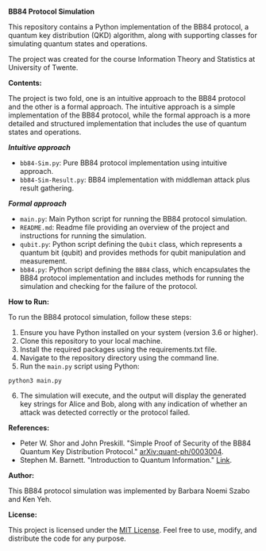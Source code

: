 **BB84 Protocol Simulation**

This repository contains a Python implementation of the BB84 protocol, a quantum key distribution (QKD) algorithm, along with supporting classes for simulating quantum states and operations. 

The project was created for the course Information Theory and Statistics at University of Twente.

**Contents:** 

The project is two fold, one is an intuitive approach to the BB84 protocol and the other is a formal approach. The intuitive approach is a simple implementation of the BB84 protocol, while the formal approach is a more detailed and structured implementation that includes the use of quantum states and operations.

***Intuitive approach***
- `bb84-Sim.py`: Pure BB84 protocol  implementation using intuitive approach.
- `bb84-Sim-Result.py`: BB84 implementation with middleman attack plus result gathering.

***Formal approach***
- `main.py`: Main Python script for running the BB84 protocol simulation.
- `README.md`: Readme file providing an overview of the project and instructions for running the simulation.
- `qubit.py`: Python script defining the `Qubit` class, which represents a quantum bit (qubit) and provides methods for qubit manipulation and measurement.
- `bb84.py`: Python script defining the `BB84` class, which encapsulates the BB84 protocol implementation and includes methods for running the simulation and checking for the failure of the protocol.

**How to Run:**

To run the BB84 protocol simulation, follow these steps:

1. Ensure you have Python installed on your system (version 3.6 or higher).
2. Clone this repository to your local machine.
3. Install the required packages using the requirements.txt file.
4. Navigate to the repository directory using the command line.
5. Run the `main.py` script using Python:

```
python3 main.py
```

6. The simulation will execute, and the output will display the generated key strings for Alice and Bob, along with any indication of whether an attack was detected correctly or the protocol failed.

**References:**

- Peter W. Shor and John Preskill. "Simple Proof of Security of the BB84 Quantum Key Distribution Protocol." [arXiv:quant-ph/0003004](https://arxiv.org/pdf/quant-ph/0003004.pdf).
- Stephen M. Barnett. "Introduction to Quantum Information." [Link](https://www.gla.ac.uk/media/Media_344957_smxx.pdf).

**Author:**

This BB84 protocol simulation was implemented by Barbara Noemi Szabo and Ken Yeh. 

**License:**

This project is licensed under the [MIT License](LICENSE). Feel free to use, modify, and distribute the code for any purpose.
